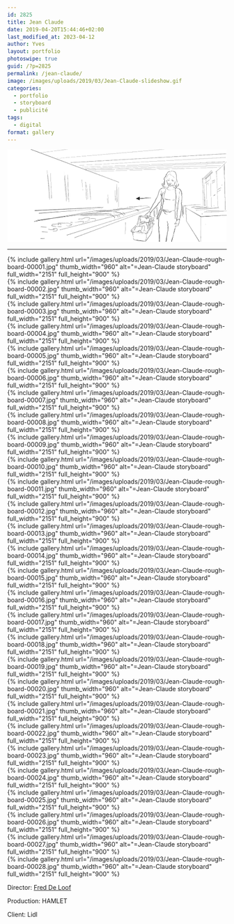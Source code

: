 ```yaml
---
id: 2825
title: Jean Claude
date: 2019-04-20T15:44:46+02:00
last_modified_at: 2023-04-12
author: Yves
layout: portfolio
photoswipe: true
guid: /?p=2825
permalink: /jean-claude/
image: /images/uploads/2019/03/Jean-Claude-slideshow.gif
categories:
  - portfolio
  - storyboard
  - publicité
tags:
  - digital
format: gallery
---
```



![Jean-Claude animatic pour Lidl](/images/uploads/2019/03/Jean-Claude-slideshow.gif)

***

<div class="photoswipe-gallery">
  {% include gallery.html
   url="/images/uploads/2019/03/Jean-Claude-rough-board-00001.jpg"
   thumb_width="960" alt="=Jean-Claude storyboard"
   full_width="2151" full_height="900"
  %}
  
  <div class="photoswipe-gallery">
  {% include gallery.html
   url="/images/uploads/2019/03/Jean-Claude-rough-board-00002.jpg"
   thumb_width="960" alt="=Jean-Claude storyboard"
   full_width="2151" full_height="900"
  %}
  
  <div class="photoswipe-gallery">
  {% include gallery.html
   url="/images/uploads/2019/03/Jean-Claude-rough-board-00003.jpg"
   thumb_width="960" alt="=Jean-Claude storyboard"
   full_width="2151" full_height="900"
  %}
  
  <div class="photoswipe-gallery">
  {% include gallery.html
   url="/images/uploads/2019/03/Jean-Claude-rough-board-00004.jpg"
   thumb_width="960" alt="=Jean-Claude storyboard"
   full_width="2151" full_height="900"
  %}
  
  <div class="photoswipe-gallery">
  {% include gallery.html
   url="/images/uploads/2019/03/Jean-Claude-rough-board-00005.jpg"
   thumb_width="960" alt="=Jean-Claude storyboard"
   full_width="2151" full_height="900"
  %}
  
  <div class="photoswipe-gallery">
  {% include gallery.html
   url="/images/uploads/2019/03/Jean-Claude-rough-board-00006.jpg"
   thumb_width="960" alt="=Jean-Claude storyboard"
   full_width="2151" full_height="900"
  %}
  
  <div class="photoswipe-gallery">
  {% include gallery.html
   url="/images/uploads/2019/03/Jean-Claude-rough-board-00007.jpg"
   thumb_width="960" alt="=Jean-Claude storyboard"
   full_width="2151" full_height="900"
  %}
  
  <div class="photoswipe-gallery">
  {% include gallery.html
   url="/images/uploads/2019/03/Jean-Claude-rough-board-00008.jpg"
   thumb_width="960" alt="=Jean-Claude storyboard"
   full_width="2151" full_height="900"
  %}
  
  <div class="photoswipe-gallery">
  {% include gallery.html
   url="/images/uploads/2019/03/Jean-Claude-rough-board-00009.jpg"
   thumb_width="960" alt="=Jean-Claude storyboard"
   full_width="2151" full_height="900"
  %}
  
  <div class="photoswipe-gallery">
  {% include gallery.html
   url="/images/uploads/2019/03/Jean-Claude-rough-board-00010.jpg"
   thumb_width="960" alt="=Jean-Claude storyboard"
   full_width="2151" full_height="900"
  %}
  
  <div class="photoswipe-gallery">
  {% include gallery.html
   url="/images/uploads/2019/03/Jean-Claude-rough-board-00011.jpg"
   thumb_width="960" alt="=Jean-Claude storyboard"
   full_width="2151" full_height="900"
  %}
  
  <div class="photoswipe-gallery">
  {% include gallery.html
   url="/images/uploads/2019/03/Jean-Claude-rough-board-00012.jpg"
   thumb_width="960" alt="=Jean-Claude storyboard"
   full_width="2151" full_height="900"
  %}
  
  <div class="photoswipe-gallery">
  {% include gallery.html
   url="/images/uploads/2019/03/Jean-Claude-rough-board-00013.jpg"
   thumb_width="960" alt="=Jean-Claude storyboard"
   full_width="2151" full_height="900"
  %}
  
  <div class="photoswipe-gallery">
  {% include gallery.html
   url="/images/uploads/2019/03/Jean-Claude-rough-board-00014.jpg"
   thumb_width="960" alt="=Jean-Claude storyboard"
   full_width="2151" full_height="900"
  %}
  
  <div class="photoswipe-gallery">
  {% include gallery.html
   url="/images/uploads/2019/03/Jean-Claude-rough-board-00015.jpg"
   thumb_width="960" alt="=Jean-Claude storyboard"
   full_width="2151" full_height="900"
  %}
  
  <div class="photoswipe-gallery">
  {% include gallery.html
   url="/images/uploads/2019/03/Jean-Claude-rough-board-00016.jpg"
   thumb_width="960" alt="=Jean-Claude storyboard"
   full_width="2151" full_height="900"
  %}
  
  <div class="photoswipe-gallery">
  {% include gallery.html
   url="/images/uploads/2019/03/Jean-Claude-rough-board-00017.jpg"
   thumb_width="960" alt="=Jean-Claude storyboard"
   full_width="2151" full_height="900"
  %}
  
  <div class="photoswipe-gallery">
  {% include gallery.html
   url="/images/uploads/2019/03/Jean-Claude-rough-board-00018.jpg"
   thumb_width="960" alt="=Jean-Claude storyboard"
   full_width="2151" full_height="900"
  %}
  
  <div class="photoswipe-gallery">
  {% include gallery.html
   url="/images/uploads/2019/03/Jean-Claude-rough-board-00019.jpg"
   thumb_width="960" alt="=Jean-Claude storyboard"
   full_width="2151" full_height="900"
  %}
  
  <div class="photoswipe-gallery">
  {% include gallery.html
   url="/images/uploads/2019/03/Jean-Claude-rough-board-00020.jpg"
   thumb_width="960" alt="=Jean-Claude storyboard"
   full_width="2151" full_height="900"
  %}
  
  <div class="photoswipe-gallery">
  {% include gallery.html
   url="/images/uploads/2019/03/Jean-Claude-rough-board-00021.jpg"
   thumb_width="960" alt="=Jean-Claude storyboard"
   full_width="2151" full_height="900"
  %}
  
  <div class="photoswipe-gallery">
  {% include gallery.html
   url="/images/uploads/2019/03/Jean-Claude-rough-board-00022.jpg"
   thumb_width="960" alt="=Jean-Claude storyboard"
   full_width="2151" full_height="900"
  %}
  
  <div class="photoswipe-gallery">
  {% include gallery.html
   url="/images/uploads/2019/03/Jean-Claude-rough-board-00023.jpg"
   thumb_width="960" alt="=Jean-Claude storyboard"
   full_width="2151" full_height="900"
  %}
  
  <div class="photoswipe-gallery">
  {% include gallery.html
   url="/images/uploads/2019/03/Jean-Claude-rough-board-00024.jpg"
   thumb_width="960" alt="=Jean-Claude storyboard"
   full_width="2151" full_height="900"
  %}
  
  <div class="photoswipe-gallery">
  {% include gallery.html
   url="/images/uploads/2019/03/Jean-Claude-rough-board-00025.jpg"
   thumb_width="960" alt="=Jean-Claude storyboard"
   full_width="2151" full_height="900"
  %}
  
  <div class="photoswipe-gallery">
  {% include gallery.html
   url="/images/uploads/2019/03/Jean-Claude-rough-board-00026.jpg"
   thumb_width="960" alt="=Jean-Claude storyboard"
   full_width="2151" full_height="900"
  %}
  
  <div class="photoswipe-gallery">
  {% include gallery.html
   url="/images/uploads/2019/03/Jean-Claude-rough-board-00027.jpg"
   thumb_width="960" alt="=Jean-Claude storyboard"
   full_width="2151" full_height="900"
  %}
  
  <div class="photoswipe-gallery">
  {% include gallery.html
   url="/images/uploads/2019/03/Jean-Claude-rough-board-00028.jpg"
   thumb_width="960" alt="=Jean-Claude storyboard"
   full_width="2151" full_height="900"
  %}
  
  </div>
  
  Director: [Fred De Loof](http://freddeloof.com)
  
  Production: HAMLET
  
  Client: Lidl